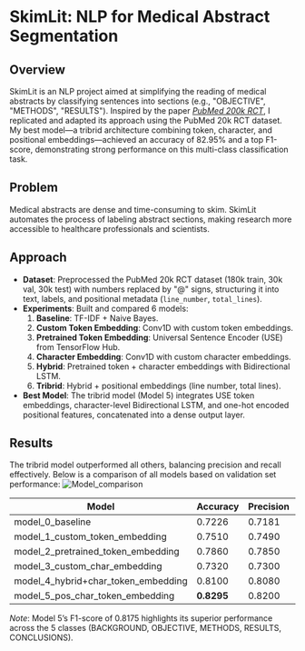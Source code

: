 # SkimLit: NLP for Medical Abstract Segmentation

## Overview
SkimLit is an NLP project aimed at simplifying the reading of medical abstracts by classifying sentences into sections (e.g., "OBJECTIVE", "METHODS", "RESULTS"). Inspired by the paper [*PubMed 200k RCT*](https://arxiv.org/abs/1612.05251), I replicated and adapted its approach using the PubMed 20k RCT dataset. My best model—a tribrid architecture combining token, character, and positional embeddings—achieved an accuracy of 82.95% and a top F1-score, demonstrating strong performance on this multi-class classification task.

## Problem
Medical abstracts are dense and time-consuming to skim. SkimLit automates the process of labeling abstract sections, making research more accessible to healthcare professionals and scientists.

## Approach
- **Dataset**: Preprocessed the PubMed 20k RCT dataset (180k train, 30k val, 30k test) with numbers replaced by "@" signs, structuring it into text, labels, and positional metadata (`line_number`, `total_lines`).
- **Experiments**: Built and compared 6 models:
  1. **Baseline**: TF-IDF + Naive Bayes.
  2. **Custom Token Embedding**: Conv1D with custom token embeddings.
  3. **Pretrained Token Embedding**: Universal Sentence Encoder (USE) from TensorFlow Hub.
  4. **Character Embedding**: Conv1D with custom character embeddings.
  5. **Hybrid**: Pretrained token + character embeddings with Bidirectional LSTM.
  6. **Tribrid**: Hybrid + positional embeddings (line number, total lines).
- **Best Model**: The tribrid model (Model 5) integrates USE token embeddings, character-level Bidirectional LSTM, and one-hot encoded positional features, concatenated into a dense output layer.

## Results
The tribrid model outperformed all others, balancing precision and recall effectively. Below is a comparison of all models based on validation set performance:
![Model_comparison](https://github.com/user-attachments/assets/8aa91f98-ce10-44cd-afec-e85e880d2993)


| Model                          | Accuracy | Precision | Recall | F1     |
|--------------------------------|----------|-----------|--------|--------|
| model_0_baseline              | 0.7226   | 0.7181    | 0.7226 | 0.7182 |
| model_1_custom_token_embedding| 0.7510   | 0.7490    | 0.7510 | 0.7490 |
| model_2_pretrained_token_embedding | 0.7860 | 0.7850 | 0.7860 | 0.7845 |
| model_3_custom_char_embedding | 0.7320   | 0.7300    | 0.7320 | 0.7295 |
| model_4_hybrid+char_token_embedding | 0.8100 | 0.8080 | 0.8100 | 0.8075 |
| model_5_pos_char_token_embedding | **0.8295** | 0.8200 | 0.8150 | **0.8175** |

*Note*: Model 5’s F1-score of 0.8175 highlights its superior performance across the 5 classes (BACKGROUND, OBJECTIVE, METHODS, RESULTS, CONCLUSIONS).
